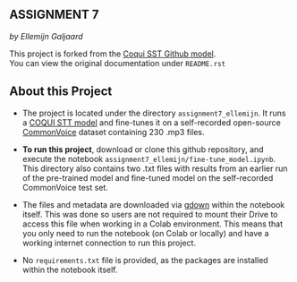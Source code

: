 ASSIGNMENT 7
-----------
*by Ellemijn Galjaard*

This project is forked from the [Coqui SST Github model](https://github.com/coqui-ai/STT).  
You can view the original documentation under ``README.rst``

About this Project
------------
- The project is located under the directory ``assignment7_ellemijn``. It runs a [COQUI STT model](https://github.com/coqui-ai/STT/blob/main/notebooks/train_personal_model_with_common_voice.ipynb) and fine-tunes it on a self-recorded open-source [CommonVoice](https://commonvoice.mozilla.org/) dataset containing 230 .mp3 files. 

- **To run this project**, download or clone this github repository, and execute the notebook ``assignment7_ellemijn/fine-tune_model.ipynb``.  
This directory also contains two .txt files with results from an earlier run of the pre-trained model and fine-tuned model on the self-recorded CommonVoice test set.

- The files and metadata are downloaded via [gdown](https://pypi.org/project/gdown/) within the notebook itself. This was done so users are not required to mount their Drive to access this file when working in a Colab environment. This means that you only need to run the notebook (on Colab or locally) and have a working internet connection to run this project.  

- No ``requirements.txt`` file is provided, as the packages are installed within the notebook itself.